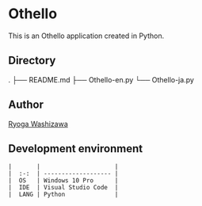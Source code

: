 # Othello
This is an Othello application created in Python.

## Directory
.
├── README.md
├── Othello-en.py
└── Othello-ja.py

## Author
[Ryoga Washizawa](https://github.com/wassy310)

## Development environment
```
|       |                     |
|  :-:  | ------------------- |
|  OS   | Windows 10 Pro      |
|  IDE  | Visual Studio Code  |
|  LANG | Python              |
```
